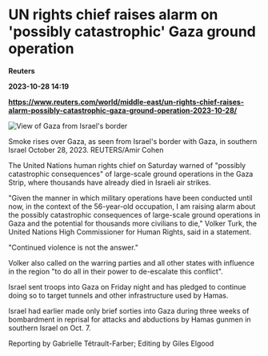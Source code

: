# UN rights chief raises alarm on 'possibly catastrophic' Gaza ground operation
**Reuters**

**2023-10-28 14:19**

**https://www.reuters.com/world/middle-east/un-rights-chief-raises-alarm-possibly-catastrophic-gaza-ground-operation-2023-10-28/**

![View of Gaza from Israel's border](https://www.reuters.com/resizer/7s_oXv7Honbx30k-AD1YxxUgUsA=/1920x0/filters:quality(80)/cloudfront-us-east-2.images.arcpublishing.com/reuters/GXU2DOSE3JPNHEQLPKN3Z2RYCI.jpg)

Smoke rises over Gaza, as seen from Israel's border with Gaza, in southern Israel October 28, 2023. REUTERS/Amir Cohen

The United Nations human rights chief on Saturday warned of "possibly catastrophic consequences" of large-scale ground operations in the Gaza Strip, where thousands have already died in Israeli air strikes.

"Given the manner in which military operations have been conducted until now, in the context of the 56-year-old occupation, I am raising alarm about the possibly catastrophic consequences of large-scale ground operations in Gaza and the potential for thousands more civilians to die," Volker Turk, the United Nations High Commissioner for Human Rights, said in a statement.

"Continued violence is not the answer."

Volker also called on the warring parties and all other states with influence in the region "to do all in their power to de-escalate this conflict".

Israel sent troops into Gaza on Friday night and has pledged to continue doing so to target tunnels and other infrastructure used by Hamas.

Israel had earlier made only brief sorties into Gaza during three weeks of bombardment in reprisal for attacks and abductions by Hamas gunmen in southern Israel on Oct. 7.

Reporting by Gabrielle Tétrault-Farber; Editing by Giles Elgood